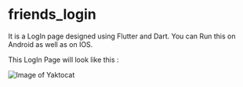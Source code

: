 # friends_login

It is a LogIn page designed using Flutter and Dart.
You can Run this on Android as well as on IOS.

This LogIn Page will look like this :

![Image of Yaktocat](https://i.ibb.co/YN0YJ3t/IMG-20190906-225525.jpg)
